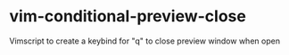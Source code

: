 # vim-conditional-preview-close
Vimscript to create a keybind for "q" to close preview window when open
